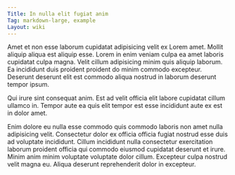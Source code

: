 ```yaml
---
Title: In nulla elit fugiat anim
Tag: markdown-large, example
Layout: wiki
---
```

Amet et non esse laborum cupidatat adipisicing velit ex Lorem amet. Mollit aliquip aliqua est aliquip esse. Lorem in enim veniam culpa ea amet laboris cupidatat culpa magna. Velit cillum adipisicing minim quis aliquip laborum. Ea incididunt duis proident proident do minim commodo excepteur. Deserunt deserunt elit est commodo aliqua nostrud in laborum deserunt tempor ipsum.

Qui irure sint consequat anim. Est ad velit officia elit labore cupidatat cillum ullamco in. Tempor aute ea quis elit tempor est esse incididunt aute ex est in dolor amet.

Enim dolore eu nulla esse commodo quis commodo laboris non amet nulla adipisicing velit. Consectetur dolor ex officia officia fugiat nostrud esse duis ad voluptate incididunt. Cillum incididunt nulla consectetur exercitation laborum proident officia qui commodo eiusmod cupidatat deserunt et irure. Minim anim minim voluptate voluptate dolor cillum. Excepteur culpa nostrud velit magna eu. Aliqua deserunt reprehenderit dolor in excepteur.